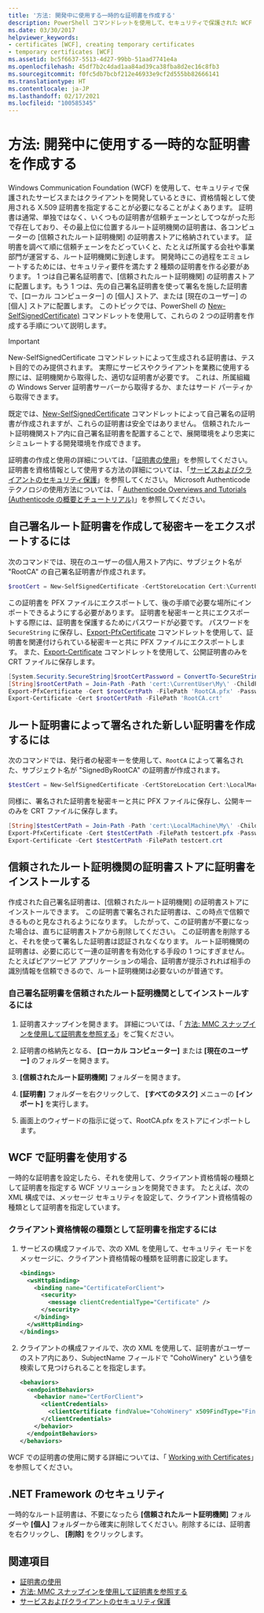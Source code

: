 ```yaml
---
title: '方法: 開発中に使用する一時的な証明書を作成する'
description: PowerShell コマンドレットを使用して、セキュリティで保護された WCF サービスまたはクライアントの開発中に使用する 2 つの一時的な X.509 証明書を作成する方法を説明します。
ms.date: 03/30/2017
helpviewer_keywords:
- certificates [WCF], creating temporary certificates
- temporary certificates [WCF]
ms.assetid: bc5f6637-5513-4d27-99bb-51aad7741e4a
ms.openlocfilehash: 45df7b2c4dad1aa84ad39ca38fba8d2ec16c8fb3
ms.sourcegitcommit: f0fc5db7bcbf212e46933e9cf2d555bb82666141
ms.translationtype: HT
ms.contentlocale: ja-JP
ms.lasthandoff: 02/17/2021
ms.locfileid: "100585345"
---
```

# <a name="how-to-create-temporary-certificates-for-use-during-development"></a>方法: 開発中に使用する一時的な証明書を作成する

Windows Communication Foundation (WCF) を使用して、セキュリティで保護されたサービスまたはクライアントを開発しているときに、資格情報として使用される X.509 証明書を指定することが必要になることがよくあります。 証明書は通常、単独ではなく、いくつもの証明書が信頼チェーンとしてつながった形で存在しており、その最上位に位置するルート証明機関の証明書は、各コンピューターの [信頼されたルート証明機関] の証明書ストアに格納されています。 証明書を調べて順に信頼チェーンをたどっていくと、たとえば所属する会社や事業部門が運営する、ルート証明機関に到達します。 開発時にこの過程をエミュレートするためには、セキュリティ要件を満たす 2 種類の証明書を作る必要があります。 1 つは自己署名証明書で、[信頼されたルート証明機関] の証明書ストアに配置します。もう 1 つは、先の自己署名証明書を使って署名を施した証明書で、[ローカル コンピューター] の [個人] ストア、または [現在のユーザー] の [個人] ストアに配置します。 このトピックでは、PowerShell の [New-SelfSignedCertificate)](/powershell/module/pkiclient/new-selfsignedcertificate) コマンドレットを使用して、これらの 2 つの証明書を作成する手順について説明します。

> [!IMPORTANT]
> New-SelfSignedCertificate コマンドレットによって生成される証明書は、テスト目的でのみ提供されます。 実際にサービスやクライアントを業務に使用する際には、証明機関から取得した、適切な証明書が必要です。 これは、所属組織の Windows Server 証明書サーバーから取得するか、またはサード パーティから取得できます。
>
> 既定では、[New-SelfSignedCertificate](/powershell/module/pkiclient/new-selfsignedcertificate) コマンドレットによって自己署名の証明書が作成されますが、これらの証明書は安全ではありません。 信頼されたルート証明機関ストア内に自己署名証明書を配置することで、展開環境をより忠実にシミュレートする開発環境を作成できます。

 証明書の作成と使用の詳細については、「[証明書の使用](working-with-certificates.md)」を参照してください。 証明書を資格情報として使用する方法の詳細については、「[サービスおよびクライアントのセキュリティ保護](securing-services-and-clients.md)」を参照してください。 Microsoft Authenticode テクノロジの使用方法については、「 [Authenticode Overviews and Tutorials (Authenticode の概要とチュートリアル)](/previous-versions/windows/internet-explorer/ie-developer/platform-apis/ms537360(v=vs.85))」を参照してください。

## <a name="to-create-a-self-signed-root-authority-certificate-and-export-the-private-key"></a>自己署名ルート証明書を作成して秘密キーをエクスポートするには

次のコマンドでは、現在のユーザーの個人用ストア内に、サブジェクト名が "RootCA" の自己署名証明書が作成されます。

```powershell
$rootCert = New-SelfSignedCertificate -CertStoreLocation Cert:\CurrentUser\My -DnsName "RootCA" -TextExtension @("2.5.29.19={text}CA=true") -KeyUsage CertSign,CrlSign,DigitalSignature
```

この証明書を PFX ファイルにエクスポートして、後の手順で必要な場所にインポートできるようにする必要があります。 証明書を秘密キーと共にエクスポートする際には、証明書を保護するためにパスワードが必要です。 パスワードを `SecureString` に保存し、[Export-PfxCertificate](/powershell/module/pkiclient/export-pfxcertificate) コマンドレットを使用して、証明書を関連付けられている秘密キーと共に PFX ファイルにエクスポートします。 また、[Export-Certificate](/powershell/module/pkiclient/export-certificate) コマンドレットを使用して、公開証明書のみを CRT ファイルに保存します。

```powershell
[System.Security.SecureString]$rootCertPassword = ConvertTo-SecureString -String "password" -Force -AsPlainText
[String]$rootCertPath = Join-Path -Path 'cert:\CurrentUser\My\' -ChildPath "$($rootCert.Thumbprint)"
Export-PfxCertificate -Cert $rootCertPath -FilePath 'RootCA.pfx' -Password $rootCertPassword
Export-Certificate -Cert $rootCertPath -FilePath 'RootCA.crt'
```

## <a name="to-create-a-new-certificate-signed-by-a-root-authority-certificate"></a>ルート証明書によって署名された新しい証明書を作成するには

次のコマンドでは、発行者の秘密キーを使用して、`RootCA` によって署名された、サブジェクト名が "SignedByRootCA" の証明書が作成されます。

```powershell
$testCert = New-SelfSignedCertificate -CertStoreLocation Cert:\LocalMachine\My -DnsName "SignedByRootCA" -KeyExportPolicy Exportable -KeyLength 2048 -KeyUsage DigitalSignature,KeyEncipherment -Signer $rootCert
```

同様に、署名された証明書を秘密キーと共に PFX ファイルに保存し、公開キーのみを CRT ファイルに保存します。

```powershell
[String]$testCertPath = Join-Path -Path 'cert:\LocalMachine\My\' -ChildPath "$($testCert.Thumbprint)"
Export-PfxCertificate -Cert $testCertPath -FilePath testcert.pfx -Password $rootCertPassword
Export-Certificate -Cert $testCertPath -FilePath testcert.crt
```

## <a name="installing-a-certificate-in-the-trusted-root-certification-authorities-store"></a>信頼されたルート証明機関の証明書ストアに証明書をインストールする

作成された自己署名証明書は、[信頼されたルート証明機関] の証明書ストアにインストールできます。 この証明書で署名された証明書は、この時点で信頼できるものと見なされるようになります。 したがって、この証明書が不要になった場合は、直ちに証明書ストアから削除してください。 この証明書を削除すると、それを使って署名した証明書は認証されなくなります。 ルート証明機関の証明書は、必要に応じて一連の証明書を有効化する手段の 1 つにすぎません。 たとえばピアツーピア アプリケーションの場合、証明書が提示されれば相手の識別情報を信頼できるので、ルート証明機関は必要ないのが普通です。

### <a name="to-install-a-self-signed-certificate-in-the-trusted-root-certification-authorities"></a>自己署名証明書を信頼されたルート証明機関としてインストールするには

1. 証明書スナップインを開きます。 詳細については、「 [方法: MMC スナップインを使用して証明書を参照する](how-to-view-certificates-with-the-mmc-snap-in.md)」をご覧ください。

2. 証明書の格納先となる、 **[ローカル コンピューター]** または **[現在のユーザー]** のフォルダーを開きます。

3. **[信頼されたルート証明機関]** フォルダーを開きます。

4. **[証明書]** フォルダーを右クリックして、 **[すべてのタスク]** メニューの **[インポート]** を実行します。

5. 画面上のウィザードの指示に従って、RootCA.pfx をストアにインポートします。

## <a name="using-certificates-with-wcf"></a>WCF で証明書を使用する

一時的な証明書を設定したら、それを使用して、クライアント資格情報の種類として証明書を指定する WCF ソリューションを開発できます。 たとえば、次の XML 構成では、メッセージ セキュリティを設定して、クライアント資格情報の種類として証明書を指定しています。

### <a name="to-specify-a-certificate-as-the-client-credential-type"></a>クライアント資格情報の種類として証明書を指定するには

1. サービスの構成ファイルで、次の XML を使用して、セキュリティ モードをメッセージに、クライアント資格情報の種類を証明書に設定します。

    ```xml
    <bindings>
      <wsHttpBinding>
        <binding name="CertificateForClient">
          <security>
            <message clientCredentialType="Certificate" />
          </security>
        </binding>
      </wsHttpBinding>
    </bindings>
    ```

2. クライアントの構成ファイルで、次の XML を使用して、証明書がユーザーのストア内にあり、SubjectName フィールドで "CohoWinery" という値を検索して見つけられることを指定します。

    ```xml
    <behaviors>
      <endpointBehaviors>
        <behavior name="CertForClient">
          <clientCredentials>
            <clientCertificate findValue="CohoWinery" x509FindType="FindBySubjectName" />
          </clientCredentials>
        </behavior>
      </endpointBehaviors>
    </behaviors>
    ```

WCF での証明書の使用に関する詳細については、「 [Working with Certificates](working-with-certificates.md)」を参照してください。

## <a name="net-framework-security"></a>.NET Framework のセキュリティ

一時的なルート証明書は、不要になったら **[信頼されたルート証明機関]** フォルダーや **[個人]** フォルダーから確実に削除してください。削除するには、証明書を右クリックし、 **[削除]** をクリックします。

## <a name="see-also"></a>関連項目

- [証明書の使用](working-with-certificates.md)
- [方法: MMC スナップインを使用して証明書を参照する](how-to-view-certificates-with-the-mmc-snap-in.md)
- [サービスおよびクライアントのセキュリティ保護](securing-services-and-clients.md)
